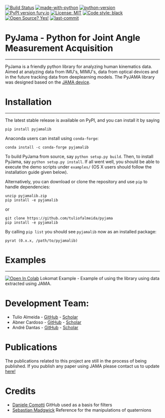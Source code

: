 
[![Build Status](https://api.travis-ci.com/python/mypy.svg?branch=master)](https://travis-ci.com/tuliofalmeida/pyjama)
[![made-with-python](https://img.shields.io/badge/Made%20with-Python-1f425f.svg)](https://www.python.org/)
[![python-version](https://img.shields.io/pypi/pyversions/pyjamalib)](https://www.python.org/)
[![PyPI version fury.io](https://img.shields.io/pypi/v/pyjamalib)](https://pypi.org/project/pyjamalib/)
[![License: MIT](https://img.shields.io/badge/License-MIT-yellow.svg)](https://opensource.org/licenses/MIT)
[![Code style: black](https://img.shields.io/badge/code%20style-black-000000.svg)](https://github.com/psf/black)
[![Open Source? Yes!](https://badgen.net/badge/Open%20Source%20%3F/Yes%21/blue?icon=github)](https://github.com/tuliofalmeida/pyjama)
[![last-commit](https://img.shields.io/github/last-commit/tuliofalmeida/pyjama)](https://github.com/tuliofalmeida/pyjama/commits/main)

# PyJama - Python for Joint Angle Measurement Acquisition

---------------------------------------------------------
PyJama is a friendly python library for analyzing human kinematics data. Aimed at analyzing data from IMU's, MIMU's, data from optical devices and in the future tracking data from deeplearning models. The PyJAMA library was designed based on the [JAMA device](https://github.com/tuliofalmeida/jama).

# Installation
--------------

The latest stable release is available on PyPI, and you can install it by saying
```
pip install pyjamalib
```
Anaconda users can install using ``conda-forge``:
```
conda install -c conda-forge pyjamalib
```

To build PyJama from source, say `python setup.py build`.
Then, to install PyJama, say `python setup.py install`.
If all went well, you should be able to execute the demo scripts under `examples/`
(OS X users should follow the installation guide given below).

Alternatively, you can download or clone the repository and use `pip` to handle dependencies:

```
unzip pyjamalib.zip
pip install -e pyjamalib
```
or
```
git clone https://github.com/tuliofalmeida/pyjama
pip install -e pyjamalib
```

By calling `pip list` you should see `pyjamalib` now as an installed package:
```
pyrat (0.x.x, /path/to/pyjamalib)
```

# Examples
-----------

[![Open In Colab](https://colab.research.google.com/assets/colab-badge.svg)](https://colab.research.google.com/github/tuliofalmeida/pyjama/blob/main/PyJama_Lokomat_exemple.ipynb) Lokomat Example - Example of using the library using data extracted using JAMA.   


# Development Team:

- Tulio Almeida - [GitHub](https://github.com/tuliofalmeida) - [Scholar](https://scholar.google.com/citations?user=kkOy-JkAAAAJ&hl=pt-BR)
- Abner Cardoso - [GitHub](https://github.com/abnr) - [Scholar](https://scholar.google.com.br/citations?user=0dTid9EAAAAJ&hl=en)
- André Dantas - [GitHub](https://github.com/lordcobisco) - [Scholar](https://scholar.google.com.br/citations?user=lH6zW30AAAAJ&hl=en)

# Publications

The publications related to this project are still in the process of being published. If you publish any paper using JAMA please contact us to update [here!](mailto:tuliofalmeida@hotmail.com)

# Credits 

- [Daniele Comotti](https://github.com/danicomo/9dof-orientation-estimation) GitHub used as a basis for filters
- [Sebastian Madgwick](https://www.x-io.co.uk/res/doc/madgwick_internal_report.pdf) Reference for the manipulations of quaternions

